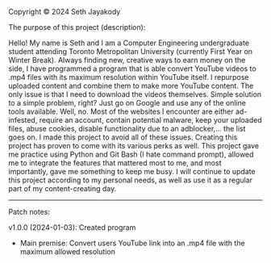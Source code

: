 Copyright © 2024 Seth Jayakody

The purpose of this project (description):

Hello! My name is Seth and I am a Computer Engineering undergraduate student attending Toronto Metropolitan University (currently First
Year on Winter Break). Always finding new, creative ways to earn money on the side, I have programmed a program that is able convert 
YouTube videos to .mp4 files with its maximum resolution within YouTube itself. I repurpose uploaded content and combine them to make
more YouTube content. The only issue is that I need to download the videos themselves. Simple solution to a simple problem, right? Just 
go on Google and use any of the online tools available. Well, no. Most of the websites I encounter are either ad-infested, require an 
account, contain potential malware, keep your uploaded files, abuse cookies, disable functionality due to an adblocker,... the list
goes on. I made this project to avoid all of these issues. Creating this project has proven to come with its various perks as well. 
This project gave me practice using Python and Git Bash (I hate command prompt), allowed me to integrate the features that mattered most
to me, and most importantly, gave me something to keep me busy. I will continue to update this project according to my personal needs,
as well as use it as a regular part of my content-creating day.

**************************************************************************************************************************************************************************

Patch notes:

v1.0.0 (2024-01-03):
Created program
  - Main premise: Convert users YouTube link into an .mp4 file with the maximum allowed resolution
